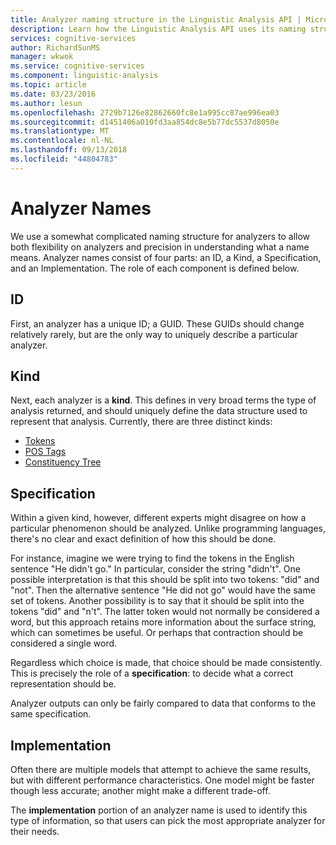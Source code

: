```yaml
---
title: Analyzer naming structure in the Linguistic Analysis API | Microsoft Docs
description: Learn how the Linguistic Analysis API uses its naming structure for analyzers to allow both flexibility and precision.
services: cognitive-services
author: RichardSunMS
manager: wkwok
ms.service: cognitive-services
ms.component: linguistic-analysis
ms.topic: article
ms.date: 03/23/2016
ms.author: lesun
ms.openlocfilehash: 2729b7126e82862660fc8e1a995cc87ae996ea03
ms.sourcegitcommit: d1451406a010fd3aa854dc8e5b77dc5537d8050e
ms.translationtype: MT
ms.contentlocale: nl-NL
ms.lasthandoff: 09/13/2018
ms.locfileid: "44804783"
---
```

# <a name="analyzer-names"></a>Analyzer Names

We use a somewhat complicated naming structure for analyzers to allow both flexibility on analyzers and precision in understanding what a name means.
Analyzer names consist of four parts: an ID, a Kind, a Specification, and an Implementation.
The role of each component is defined below.

## <a name="id"></a>ID
First, an analyzer has a unique ID; a GUID.
These GUIDs should change relatively rarely, but are the only way to uniquely describe a particular analyzer.

## <a name="kind"></a>Kind
Next, each analyzer is a **kind**.
This defines in very broad terms the type of analysis returned, and should uniquely define the data structure used to represent that analysis.
Currently, there are three distinct kinds:
 - [Tokens](Sentences-and-Tokens.md)
 - [POS Tags](Pos-Tagging.md)
 - [Constituency Tree](constituency-parsing.md)

## <a name="specification"></a>Specification
Within a given kind, however, different experts might disagree on how a particular phenomenon should be analyzed.
Unlike programming languages, there's no clear and exact definition of how this should be done.

For instance, imagine we were trying to find the tokens in the English sentence "He didn't go."
In particular, consider the string "didn't".
One possible interpretation is that this should be split into two tokens: "did" and "not".
Then the alternative sentence "He did not go" would have the same set of tokens.
Another possibility is to say that it should be split into the tokens "did" and "n't".
The latter token would not normally be considered a word, but this approach retains more information about the surface string, which can sometimes be useful.
Or perhaps that contraction should be considered a single word.

Regardless which choice is made, that choice should be made consistently.
This is precisely the role of a **specification**: to decide what a correct representation should be.

Analyzer outputs can only be fairly compared to data that conforms to the same specification.

## <a name="implementation"></a>Implementation

Often there are multiple models that attempt to achieve the same results, but with different performance characteristics.
One model might be faster though less accurate; another might make a different trade-off.

The **implementation** portion of an analyzer name is used to identify this type of information, so that users can pick the most appropriate analyzer for their needs.
